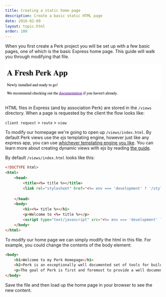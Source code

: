 ```yaml
---
title: Creating a static home page
description: Create a basic static HTML page
date: 2016-02-09
layout: topic.html
order: 100
---
```


When you first create a Perk project you will be set up with a few basic pages, one of which is the basic Express home page. This guide will walk you through modifying that file.

![Basic Perk Homepage](/assets/images/guides/creating-a-static-home-page/basic-perk.png)

HTML files in Express (and by association Perk) are stored in the `/views` directory. When a page is requested by the client the flow looks like:

`client request` > `route` > `view`

To modify our homepage we're going to open up `/views/index.html`. By default Perk views use the *ejs* templating engine, however just like any express app, you can use [whichever templating engine you like](http://expressjs.com/en/guide/using-template-engines.html). You can learn more about creating dynamic views with ejs by reading [the guide](/v1/guides/creating-a-dynamic-view-with-ejs.html).

By default `/views/index.html` looks like this:

```html
<!DOCTYPE html>
<html>
	<head>
		<title><%= title %></title>
		<link rel="stylesheet" href="<%= env === 'development' ? '/styles/main.scss.css' : '/styles/main.scss.min.css?'+version %>" />

	</head>
	<body>
		<h1><%= title %></h1>
		<p>Welcome to <%= title %></p>
		<script type="text/javascript" src="<%= env === 'development' ? '/scripts/bundle.js' : '/scripts/bundle.min.js?'+version %>"></script>
	</body>
</html>
```

To modify our home page we can simply modify the html in this file. For example, you could change the contents of the body element:

```html
<body>
	<h1>Welcome to my Perk Homepage</h1>
	<h2>Perk is an exceptionally well documented set of tools for building node web applications.</h2>
	<p>The goal of Perk is first and foremost to provide a well documented set of tools for building node web applications. Perk also aims to get you up and running quickly, while still providing you the flexibility to build production ready node apps. With these goals in mind, Perk is built on top of Passport, Express, Redis, and Knex and doesn't try to hide it. This provides node newbies with a sane set of default tools while still giving more seasoned developers the opportunity to switch out a library here or there if they choose.</p>
</body>
```

Save the file and then load up the home page in your browser to see the new content.